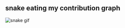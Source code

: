 
## snake eating my contribution graph
![snake gif](https://github.com/osiristape/blob/output/github-contribution-grid-snake-dark.svg)
